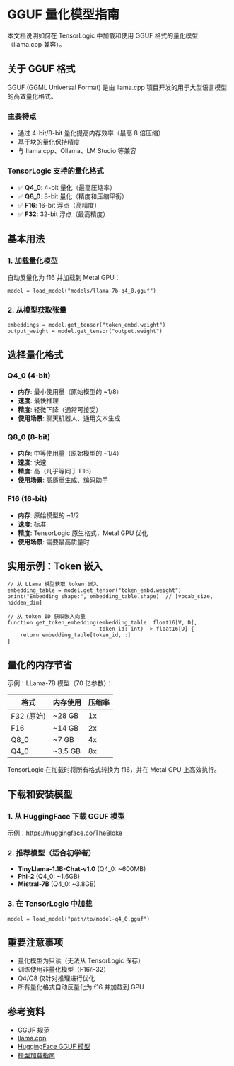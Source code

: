 # GGUF 量化模型指南

本文档说明如何在 TensorLogic 中加载和使用 GGUF 格式的量化模型（llama.cpp 兼容）。

## 关于 GGUF 格式

GGUF (GGML Universal Format) 是由 llama.cpp 项目开发的用于大型语言模型的高效量化格式。

### 主要特点

- 通过 4-bit/8-bit 量化提高内存效率（最高 8 倍压缩）
- 基于块的量化保持精度
- 与 llama.cpp、Ollama、LM Studio 等兼容

### TensorLogic 支持的量化格式

- ✅ **Q4_0**: 4-bit 量化（最高压缩率）
- ✅ **Q8_0**: 8-bit 量化（精度和压缩平衡）
- ✅ **F16**: 16-bit 浮点（高精度）
- ✅ **F32**: 32-bit 浮点（最高精度）

## 基本用法

### 1. 加载量化模型

自动反量化为 f16 并加载到 Metal GPU：

```tensorlogic
model = load_model("models/llama-7b-q4_0.gguf")
```

### 2. 从模型获取张量

```tensorlogic
embeddings = model.get_tensor("token_embd.weight")
output_weight = model.get_tensor("output.weight")
```

## 选择量化格式

### Q4_0 (4-bit)

- **内存**: 最小使用量（原始模型的 ~1/8）
- **速度**: 最快推理
- **精度**: 轻微下降（通常可接受）
- **使用场景**: 聊天机器人、通用文本生成

### Q8_0 (8-bit)

- **内存**: 中等使用量（原始模型的 ~1/4）
- **速度**: 快速
- **精度**: 高（几乎等同于 F16）
- **使用场景**: 高质量生成、编码助手

### F16 (16-bit)

- **内存**: 原始模型的 ~1/2
- **速度**: 标准
- **精度**: TensorLogic 原生格式，Metal GPU 优化
- **使用场景**: 需要最高质量时

## 实用示例：Token 嵌入

```tensorlogic
// 从 LLama 模型获取 token 嵌入
embedding_table = model.get_tensor("token_embd.weight")
print("Embedding shape:", embedding_table.shape)  // [vocab_size, hidden_dim]

// 从 token ID 获取嵌入向量
function get_token_embedding(embedding_table: float16[V, D],
                             token_id: int) -> float16[D] {
    return embedding_table[token_id, :]
}
```

## 量化的内存节省

示例：LLama-7B 模型（70 亿参数）：

| 格式       | 内存使用 | 压缩率 |
|-----------|---------|--------|
| F32 (原始) | ~28 GB  | 1x     |
| F16       | ~14 GB  | 2x     |
| Q8_0      | ~7 GB   | 4x     |
| Q4_0      | ~3.5 GB | 8x     |

TensorLogic 在加载时将所有格式转换为 f16，并在 Metal GPU 上高效执行。

## 下载和安装模型

### 1. 从 HuggingFace 下载 GGUF 模型

示例：https://huggingface.co/TheBloke

### 2. 推荐模型（适合初学者）

- **TinyLlama-1.1B-Chat-v1.0** (Q4_0: ~600MB)
- **Phi-2** (Q4_0: ~1.6GB)
- **Mistral-7B** (Q4_0: ~3.8GB)

### 3. 在 TensorLogic 中加载

```tensorlogic
model = load_model("path/to/model-q4_0.gguf")
```

## 重要注意事项

- 量化模型为只读（无法从 TensorLogic 保存）
- 训练使用非量化模型（F16/F32）
- Q4/Q8 仅针对推理进行优化
- 所有量化格式自动反量化为 f16 并加载到 GPU

## 参考资料

- [GGUF 规范](https://github.com/ggerganov/ggml/blob/master/docs/gguf.md)
- [llama.cpp](https://github.com/ggerganov/llama.cpp)
- [HuggingFace GGUF 模型](https://huggingface.co/TheBloke)
- [模型加载指南](model_loading.md)
